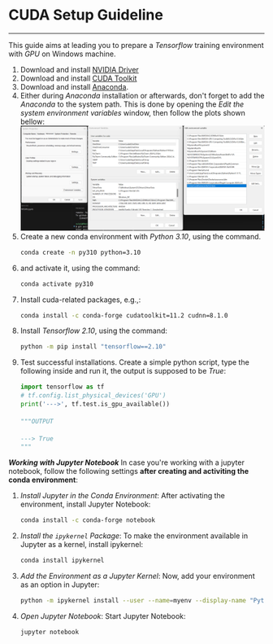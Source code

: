 # CUDA Setup Guideline
---
This guide aims at leading you to prepare a *Tensorflow* training environment with *GPU* on Windows machine.

1. Download and install [NVIDIA Driver](https://www.nvidia.com/en-us/drivers/)
2. Download and install [CUDA Toolkit](https://developer.nvidia.com/cuda-12-1-0-download-archive?target_os=Windows)
3. Download and install [Anaconda](https://www.anaconda.com/download).
4. Either during *Anaconda* installation or afterwards, don't forget to add the *Anaconda* to the system path. This is done by opening the *Edit the system environment variables* window, then follow the plots shown bellow:
![Add Anaconda environment variable path](https://github.com/sulaiman-shamasna/GANs/blob/main/cuda_setup/plots/env_variable.png)
5. Create a new conda environment with *Python 3.10*, using the command.
    ```bash
    conda create -n py310 python=3.10
    ```
6. and activate it, using the command:
    ```bash
    conda activate py310
    ```
7. Install cuda-related packages, e.g.,:
    ```bash
    conda install -c conda-forge cudatoolkit=11.2 cudnn=8.1.0
    ```
8. Install *Tensorflow 2.10*, using the command:
    ```bash
    python -m pip install "tensorflow==2.10"
    ```
9. Test successful installations. Create a simple python script, type the following inside and run it, the output is supposed to be *True*:
    ```python
    import tensorflow as tf
    # tf.config.list_physical_devices('GPU')
    print('--->', tf.test.is_gpu_available())

    """OUTPUT

    ---> True
    """
    ```

***Working with Jupyter Notebook***
In case you're working with a jupyter notebook, follow the following settings **after creating and activiting the conda environment**:
1. *Install Jupyter in the Conda Environment*: After activating the environment, install Jupyter Notebook:
    ```bash
    conda install -c conda-forge notebook
    ```
2. *Install the ```ipykernel``` Package*: To make the environment available in Jupyter as a kernel, install ipykernel:
    ```bash
    conda install ipykernel
    ```
3. *Add the Environment as a Jupyter Kernel*: Now, add your environment as an option in Jupyter:
    ```bash
    python -m ipykernel install --user --name=myenv --display-name "Python (REPLACE_WITH_ENV_NAME)"
    ```
4. *Open Jupyter Notebook*: Start Jupyter Notebook:
    ```bash
    jupyter notebook
    ```